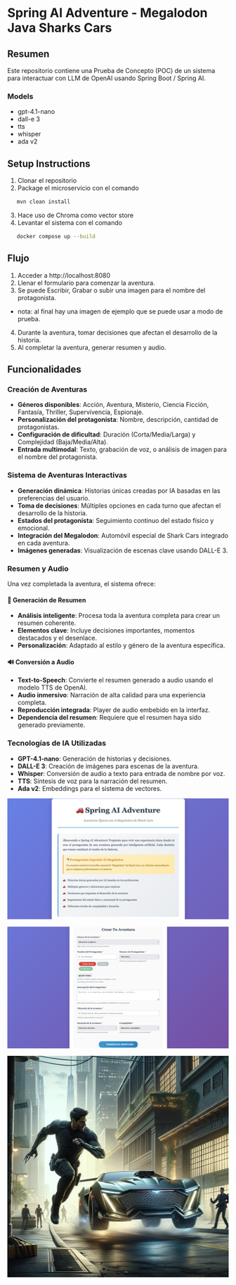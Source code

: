 # Spring AI Adventure - Megalodon Java Sharks Cars

## Resumen
Este repositorio contiene una Prueba de Concepto (POC) de un sistema para interactuar con LLM de OpenAI usando Spring Boot / Spring AI. 

### Models
- gpt-4.1-nano
- dall-e 3
- tts
- whisper
- ada v2

## Setup Instructions
1. Clonar el repositorio
2. Package el microservicio con el comando
 ```bash
    mvn clean install
 ```
3. Hace uso de Chroma como vector store
4. Levantar el sistema con el comando
 ```bash
    docker compose up --build
 ```

## Flujo
1. Acceder a http://localhost:8080
2. Llenar el formulario para comenzar la aventura.
3. Se puede Escribir, Grabar o subir una imagen para el nombre del protagonista.
- nota: al final hay una imagen de ejemplo que se puede usar a modo de prueba.
4. Durante la aventura, tomar decisiones que afectan el desarrollo de la historia.
5. Al completar la aventura, generar resumen y audio.

## Funcionalidades

### Creación de Aventuras
- **Géneros disponibles**: Acción, Aventura, Misterio, Ciencia Ficción, Fantasía, Thriller, Supervivencia, Espionaje.
- **Personalización del protagonista**: Nombre, descripción, cantidad de protagonistas.
- **Configuración de dificultad**: Duración (Corta/Media/Larga) y Complejidad (Baja/Media/Alta).
- **Entrada multimodal**: Texto, grabación de voz, o análisis de imagen para el nombre del protagonista.

### Sistema de Aventuras Interactivas
- **Generación dinámica**: Historias únicas creadas por IA basadas en las preferencias del usuario.
- **Toma de decisiones**: Múltiples opciones en cada turno que afectan el desarrollo de la historia.
- **Estados del protagonista**: Seguimiento continuo del estado físico y emocional.
- **Integración del Megalodon**: Automóvil especial de Shark Cars integrado en cada aventura.
- **Imágenes generadas**: Visualización de escenas clave usando DALL-E 3.

### Resumen y Audio
Una vez completada la aventura, el sistema ofrece:

#### 📝 Generación de Resumen
- **Análisis inteligente**: Procesa toda la aventura completa para crear un resumen coherente.
- **Elementos clave**: Incluye decisiones importantes, momentos destacados y el desenlace.
- **Personalización**: Adaptado al estilo y género de la aventura específica.

#### 🔊 Conversión a Audio
- **Text-to-Speech**: Convierte el resumen generado a audio usando el modelo TTS de OpenAI.
- **Audio inmersivo**: Narración de alta calidad para una experiencia completa.
- **Reproducción integrada**: Player de audio embebido en la interfaz.
- **Dependencia del resumen**: Requiere que el resumen haya sido generado previamente.

### Tecnologías de IA Utilizadas
- **GPT-4.1-nano**: Generación de historias y decisiones.
- **DALL-E 3**: Creación de imágenes para escenas de la aventura.
- **Whisper**: Conversión de audio a texto para entrada de nombre por voz.
- **TTS**: Síntesis de voz para la narración del resumen.
- **Ada v2**: Embeddings para el sistema de vectores.

![Alt_text](./images/description.png)

![Alt_text](./images/form.png)

![Alt_text](./images/img-naJu97GpGxySn7ld3UDJ1RLT.png)
